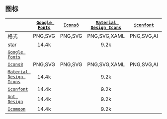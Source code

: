 ## 图标
|  | [`Google Fonts`](https://material.io/icons/) | [`Icons8`](http://icons8.com/material-icons/) | [`Material Design Icons`](https://materialdesignicons.com) | [`iconfont`](https://www.iconfont.cn/) | [`Ant Design`](https://ant.design/components/icon/) | [`Icomoon`](https://icomoon.io/) | [`ionicons`](https://ionic.io/ionicons) |
|---|:---:|:---:|:---:|:---:|:---:|:---:|:---:|
| 格式 | PNG,SVG | PNG,SVG | PNG,SVG,XAML | PNG,SVG,AI | SVG | EOT,SVG,WOFF,TTF | SVG |
| star | 14.4k |  | 9.2k |  |  |  | 15.5k |
| [`Google Fonts`](https://material.io/icons/) |  |  |  |  |  |  | [`ionicons`](https://ionic.io/ionicons) |
| [`Icons8`](http://icons8.com/material-icons/) | PNG,SVG | PNG,SVG | PNG,SVG,XAML | PNG,SVG,AI | SVG | EOT,SVG,WOFF,TTF | SVG |
| [`Material Design Icons`](https://materialdesignicons.com) | 14.4k |  | 9.2k |  |  |  | 15.5k |
| [`iconfont`](https://www.iconfont.cn/) | 14.4k |  | 9.2k |  |  |  | 15.5k |
| [`Ant Design`](https://ant.design/components/icon/) | 14.4k |  | 9.2k |  |  |  | 15.5k |
| [`Icomoon`](https://icomoon.io/) | 14.4k |  | 9.2k |  |  |  | 15.5k |